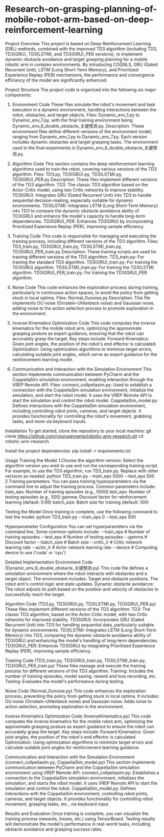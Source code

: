 # Research-on-grasping-planning-of-mobile-robot-arm-based-on-deep-reinforcement-learning
Project Overview
This project is based on Deep Reinforcement Learning (DRL) methods, combined with the improved TD3 algorithm (including TD3, TD3(GRU), TD3(LSTM), and TD3(GRU)_PER versions), to implement dynamic obstacle avoidance and target grasping planning for a mobile robotic arm in complex environments. By introducing COQNLS, GRU (Gated Recurrent Unit), LSTM (Long Short-Term Memory), and Prioritized Experience Replay (PER) mechanisms, the performance and convergence efficiency of the model are significantly enhanced.

Project Structure
The project code is organized into the following six major components:
1. Environment Code
These files simulate the robot's movement and task execution in a dynamic environment, handling interactions between the robot, obstacles, and target objects.
Files: Dynamic_env_1.py to Dynamic_env_7.py, with the final training environment being Dynamic_env_6_double_obstacle_关键预测.py.
Description: These environment files define different versions of the environment model, ranging from Dynamic_env_1.py to Dynamic_env_7.py. Each version includes dynamic obstacles and target grasping tasks. The environment used in the final experiments is Dynamic_env_6_double_obstacle_关键预测.py.

2. Algorithm Code
This section contains the deep reinforcement learning algorithms used to train the robot, covering various versions of the TD3 algorithm.
Files: TD3.py, TD3(GRU).py, TD3(LSTM).py, TD3(GRU)_PER.py
Description: These files implement different versions of the TD3 algorithm:
TD3: The classic TD3 algorithm based on the Actor-Critic model, using two Critic networks to improve stability.
TD3(GRU): Integrates GRU (Gated Recurrent Unit) into TD3 to handle sequential decision-making, especially suitable for dynamic environments.
TD3(LSTM): Integrates LSTM (Long Short-Term Memory) into TD3 to compare the dynamic obstacle avoidance ability of TD3(GRU) and enhance the model's capacity to handle long-term dependencies.
TD3(GRU)_PER: Enhances TD3(GRU) by incorporating Prioritized Experience Replay (PER), improving sample efficiency.

3. Training Code
This code is responsible for managing and executing the training process, including different versions of the TD3 algorithm.
Files: TD3_train.py, TD3(GRU)_train.py, TD3(LSTM)_train.py, TD3(GRU)_PER_train.py
Description: These training scripts are used for training different versions of the TD3 algorithm:
TD3_train.py: For training the standard TD3 algorithm.
TD3(GRU)_train.py: For training the TD3(GRU) algorithm.
TD3(LSTM)_train.py: For training the TD3(LSTM) algorithm.
TD3(GRU)_PER_train.py: For training the TD3(GRU)_PER algorithm.

4. Noise Code
This code enhances the exploration process during training, particularly in continuous action spaces, to avoid the policy from getting stuck in local optima.
Files: Normal_Ounoise.py
Description: This file implements OU noise (Ornstein-Uhlenbeck noise) and Gaussian noise, adding noise to the action selection process to promote exploration in the environment.

5. Inverse Kinematics Optimization Code
This code computes the inverse kinematics for the mobile robot arm, optimizing the approximate grasping posture as expert guidance, ensuring that the robot can accurately grasp the target. Key steps include:
Forward Kinematics: Given joint angles, the position of the robot's end effector is calculated.
Optimization: Using optimization algorithms to minimize target errors, calculating suitable joint angles, which serve as expert guidance for the reinforcement learning model.

6. Communication and Interaction with the Simulation Environment
This section implements communication between PyCharm and the CoppeliaSim simulation environment, enabling interaction through the VREP Remote API.
Files:
connect_collpeliasim.py: Used to establish a connection with the CoppeliaSim simulation environment, initialize the simulation, and start the robot model. It uses the VREP Remote API to start the simulation and control the robot model.
CoppeliaSim_model.py: Defines interactions with the CoppeliaSim simulation environment, including controlling robot joints, cameras, and target objects. It provides functionality for controlling the robot's movement, grabbing tasks, and more via keyboard inputs.

Installation
To get started, clone the repository to your local machine:
git clone https://github.com/yourusername/robotic-arm-research.git
cd robotic-arm-research

Install the project dependencies:
pip install -r requirements.txt

Usage
Training the Model
1.Choose the algorithm version: Select the algorithm version you wish to use and run the corresponding training script. For example, to use the TD3 algorithm, run TD3_train.py. Replace with other versions as needed.
python TD3_train.py --train_eps 5000 --test_eps 500
2.Training parameters: You can pass training hyperparameters via the command line to adjust the training process. Common parameters include:
train_eps: Number of training episodes (e.g., 5000)
test_eps: Number of testing episodes (e.g., 500)
gamma: Discount factor for reinforcement learning (default: 0.99)
batch_size: Batch size for training (default: 100)

Testing the Model
Once training is complete, use the following command to test the model:
python TD3_train.py --train_eps 0 --test_eps 500

Hyperparameter Configuration
You can set hyperparameters via the command line. Some common options include:
--train_eps    # Number of training episodes
--test_eps     # Number of testing episodes
--gamma        # Discount factor
--batch_size   # Batch size
--critic_lr    # Critic network learning rate
--actor_lr     # Actor network learning rate
--device       # Computing device to use ('cuda' or 'cpu')

Detailed Implementation
Environment Code (Dynamic_env_6_double_obstacle_关键预测.py)
This code file defines a simulation environment where the robot interacts with obstacles and a target object. The environment includes:
Target and obstacle positions.
The robot arm's control logic and state updates.
Dynamic obstacle avoidance: The robot adjusts its path based on the position and velocity of obstacles to successfully reach the target.

Algorithm Code (TD3.py, TD3(GRU).py, TD3(LSTM).py, TD3(GRU)_PER.py)
These files implement different versions of the TD3 algorithm:
TD3: The classic TD3 algorithm, based on the Actor-Critic model, with two Critic networks for improved stability.
TD3(GRU): Incorporates GRU (Gated Recurrent Unit) into TD3 for handling sequential data, particularly suitable for dynamic environments.
TD3(LSTM): Integrates LSTM (Long Short-Term Memory) into TD3, comparing the dynamic obstacle avoidance ability of TD3(GRU) and enhancing the model's handling of long-term dependencies.
TD3(GRU)_PER: Enhances TD3(GRU) by integrating Prioritized Experience Replay (PER), improving sample efficiency.

Training Code (TD3_train.py, TD3(GRU)_train.py, TD3(LSTM)_train.py, TD3(GRU)_PER_train.py)
These files manage and execute the training process for different versions of the TD3 algorithm:
Training: Includes the number of training episodes, model saving, reward and loss recording, etc.
Testing: Evaluates the model's performance during testing.

Noise Code (Normal_Ounoise.py)
This code enhances the exploration process, preventing the policy from getting stuck in local optima. It includes:
OU noise (Ornstein-Uhlenbeck noise) and Gaussian noise: Adds noise to action selection, promoting exploration in the environment.

Inverse Kinematics Optimization Code (InverseKinematics.py)
This code computes the inverse kinematics for the mobile robot arm, optimizing the approximate grasping posture as expert guidance to ensure the robot can accurately grasp the target. Key steps include:
Forward Kinematics: Given joint angles, the position of the robot's end effector is calculated.
Optimization: Using optimization algorithms to minimize target errors and calculate suitable joint angles for reinforcement learning guidance.

Communication and Interaction with the Simulation Environment (connect_collpeliasim.py, CoppeliaSim_model.py)
This section implements communication between PyCharm and the CoppeliaSim simulation environment using VREP Remote API:
connect_collpeliasim.py: Establishes a connection to the CoppeliaSim simulation environment, initializes the simulation, and starts the robot model. It uses VREP Remote API to start the simulation and control the robot.
CoppeliaSim_model.py: Defines interactions with the CoppeliaSim environment, controlling robot joints, cameras, and target objects. It provides functionality for controlling robot movement, grasping tasks, etc., via keyboard input.

Results and Evaluation
Once training is complete, you can visualize the training process (rewards, losses, etc.) using TensorBoard. Testing results will demonstrate the model's performance in real-world tasks, including obstacle avoidance and grasping success rates.
